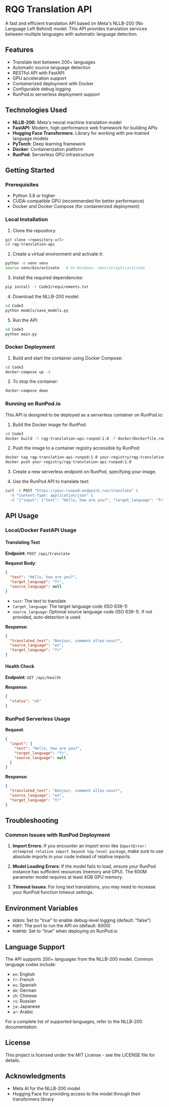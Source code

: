 # RQG Translation API

A fast and efficient translation API based on Meta's NLLB-200 (No Language Left Behind) model. This API provides translation services between multiple languages with automatic language detection.

## Features

- Translate text between 200+ languages
- Automatic source language detection
- RESTful API with FastAPI
- GPU acceleration support
- Containerized deployment with Docker
- Configurable debug logging
- RunPod.io serverless deployment support

## Technologies Used

- **NLLB-200**: Meta's neural machine translation model
- **FastAPI**: Modern, high-performance web framework for building APIs
- **Hugging Face Transformers**: Library for working with pre-trained language models
- **PyTorch**: Deep learning framework
- **Docker**: Containerization platform
- **RunPod**: Serverless GPU infrastructure

## Getting Started

### Prerequisites

- Python 3.8 or higher
- CUDA-compatible GPU (recommended for better performance)
- Docker and Docker Compose (for containerized deployment)

### Local Installation

1. Clone the repository:
```bash
git clone <repository-url>
cd rqg-translation-api
```

2. Create a virtual environment and activate it:
```bash
python -m venv venv
source venv/bin/activate   # On Windows: venv\Scripts\activate
```

3. Install the required dependencies:
```bash
pip install -r Code3/requirements.txt
```

4. Download the NLLB-200 model:
```bash
cd Code3
python models/save_models.py
```

5. Run the API:
```bash
cd Code3
python main.py
```

### Docker Deployment

1. Build and start the container using Docker Compose:
```bash
cd Code3
docker-compose up -d
```

2. To stop the container:
```bash
docker-compose down
```

### Running on RunPod.io

This API is designed to be deployed as a serverless container on RunPod.io:

1. Build the Docker image for RunPod:
```bash
cd Code3
docker build -t rqg-translation-api-runpod:1.0 -f docker/Dockerfile.runpod .
```

2. Push the image to a container registry accessible by RunPod:
```bash
docker tag rqg-translation-api-runpod:1.0 your-registry/rqg-translation-api-runpod:1.0
docker push your-registry/rqg-translation-api-runpod:1.0
```

3. Create a new serverless endpoint on RunPod, specifying your image.

4. Use the RunPod API to translate text:
```bash
curl -X POST "https://your-runpod-endpoint.run/translate" \
  -H "Content-Type: application/json" \
  -d '{"input": {"text": "Hello, how are you?", "target_language": "fr"}}'
```

## API Usage

### Local/Docker FastAPI Usage

#### Translating Text

**Endpoint**: `POST /api/translate`

**Request Body**:
```json
{
  "text": "Hello, how are you?",
  "target_language": "fr",
  "source_language": null
}
```

- `text`: The text to translate
- `target_language`: The target language code (ISO 639-1)
- `source_language`: Optional source language code (ISO 639-1). If not provided, auto-detection is used

**Response**:
```json
{
  "translated_text": "Bonjour, comment allez-vous?",
  "source_language": "en",
  "target_language": "fr"
}
```

#### Health Check

**Endpoint**: `GET /api/health`

**Response**:
```json
{
  "status": "ok"
}
```

### RunPod Serverless Usage

**Request**:
```json
{
  "input": {
    "text": "Hello, how are you?",
    "target_language": "fr",
    "source_language": null
  }
}
```

**Response**:
```json
{
  "translated_text": "Bonjour, comment allez-vous?",
  "source_language": "en",
  "target_language": "fr"
}
```

## Troubleshooting

### Common Issues with RunPod Deployment

1. **Import Errors**: If you encounter an import error like `ImportError: attempted relative import beyond top-level package`, make sure to use absolute imports in your code instead of relative imports.

2. **Model Loading Errors**: If the model fails to load, ensure your RunPod instance has sufficient resources (memory and GPU). The 600M parameter model requires at least 4GB GPU memory.

3. **Timeout Issues**: For long text translations, you may need to increase your RunPod function timeout settings.

## Environment Variables

- `DEBUG`: Set to "true" to enable debug-level logging (default: "false")
- `PORT`: The port to run the API on (default: 8000)
- `RUNPOD`: Set to "true" when deploying on RunPod.io

## Language Support

The API supports 200+ languages from the NLLB-200 model. Common language codes include:

- `en`: English
- `fr`: French
- `es`: Spanish
- `de`: German
- `zh`: Chinese
- `ru`: Russian
- `ja`: Japanese
- `ar`: Arabic

For a complete list of supported languages, refer to the NLLB-200 documentation.

## License

This project is licensed under the MIT License - see the LICENSE file for details.

## Acknowledgments

- Meta AI for the NLLB-200 model
- Hugging Face for providing access to the model through their transformers library 